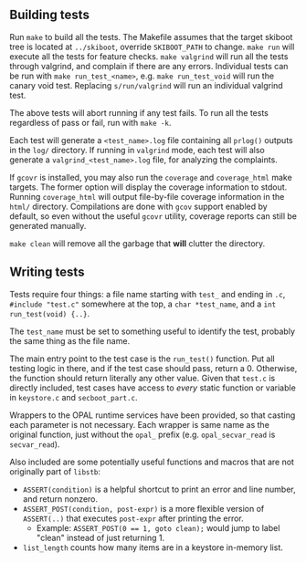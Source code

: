 ## Building tests

Run `make` to build all the tests.
The Makefile assumes that the target skiboot tree is located at `../skiboot`, override `SKIBOOT_PATH` to change.
`make run` will execute all the tests for feature checks.
`make valgrind` will run all the tests through valgrind, and complain if there are any errors.
Individual tests can be run with `make run_test_<name>`, e.g. `make run_test_void` will run the canary void test.
Replacing `s/run/valgrind` will run an individual valgrind test.

The above tests will abort running if any test fails.
To run all the tests regardless of pass or fail, run with `make -k`.

Each test will generate a `<test_name>.log` file containing all `prlog()` outputs in the `log/` directory.
If running in `valgrind` mode, each test will also generate a `valgrind_<test_name>.log` file, for analyzing the complaints.

If `gcovr` is installed, you may also run the `coverage` and `coverage_html` make targets.
The former option will display the coverage information to stdout.
Running `coverage_html` will output file-by-file coverage information in the `html/` directory.
Compilations are done with `gcov` support enabled by default, so even without the useful `gcovr` utility, coverage reports can still be generated manually.

`make clean` will remove all the garbage that **will** clutter the directory.

## Writing tests

Tests require four things: a file name starting with `test_` and ending in `.c`, `#include "test.c"` somewhere at the top, a `char *test_name`, and a `int run_test(void) {..}`.

The `test_name` must be set to something useful to identify the test, probably the same thing as the file name.

The main entry point to the test case is the `run_test()` function.
Put all testing logic in there, and if the test case should pass, return a 0.
Otherwise, the function should return literally any other value.
Given that `test.c` is directly included, test cases have access to *every* static function or variable in `keystore.c` and `secboot_part.c`.

Wrappers to the OPAL runtime services have been provided, so that casting each parameter is not necessary.
Each wrapper is same name as the original function, just without the `opal_` prefix (e.g. `opal_secvar_read` is `secvar_read`).

Also included are some potentially useful functions and macros that are not originally part of `libstb`:
 - `ASSERT(condition)` is a helpful shortcut to print an error and line number, and return nonzero.
 - `ASSERT_POST(condition, post-expr)` is a more flexible version of `ASSERT(..)` that executes `post-expr` after printing the error.
   - Example: `ASSERT_POST(0 == 1, goto clean);` would jump to label "clean" instead of just returning 1.
 - `list_length` counts how many items are in a keystore in-memory list.


